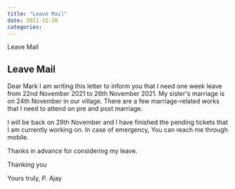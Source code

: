 ```yaml
---
title: "Leave Mail"
date: 2021-11-20
categories:
---
```


Leave Mail

## Leave Mail


Dear Mark
I am writing this letter to inform you that I need one week leave from 22nd November 2021 to 26th November 2021. My sister's marriage is on 24th November in our village. There are a few marriage-related works that I need to attend on pre and post marriage.

I will be back on 29th November and I have finished the pending tickets that I am currently working on. In case of emergency, You can reach me through mobile.

Thanks in advance for considering my leave.

Thanking you

Yours truly,
P. Ajay